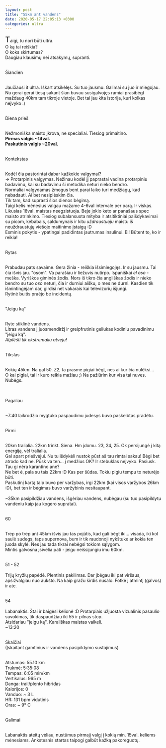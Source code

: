```yaml
---
layout: post
title: "55km ant vandens"
date: 2020-05-17 22:05:13 +0300
categories: ultra 
---
```


<big><big><big>T</big></big></big>aigi, tu nori būti ultra.<br>
O ką tai reiškia?<br>
O koks skirtumas?<br>
Daugiau klausimų nei atsakymų, supranti.

<br>Šiandien<br><br>

Jaučiausi it ultra. Iškart atsikėlęs. Su tuo jausmu. Galimai su juo ir miegojau. Nu gerai gerai tiesą sakant šian buvau susigalvojęs ramiai prasibėgt maždaug 40km tam tikroje vietoje. Bet tai jau kita istorija, kuri kolkas neįvyko :)<br> 

<br>Diena prieš<br><br>

Nežmoniška maisto įkrova, ne specialiai. Tiesiog primaitino.<br>
**Pirmas valgis ~14val.**<br>
**Paskutinis valgis ~20val.**<br>

<br>Kontekstas<br><br>

Kodėl čia pastorintai dabar kažkokie valgymai?<br>
-> Protarpinis valgymas. Nežinau kodėl jį paprastai vadina protarpiniu badavimu, kai su badavimu ši metodika neturi nieko bendro.<br>
Normaliai valgydamas žmogus bent parai laiko turi medžiagų, kad nebadauti. Ai bet nesiplėskim čia.<br>
Tik tam, kad suprasti šios dienos bėgimą.<br>
Taigi kelis mėnesius valgau mažame 4-6val intervale per parą. Ir viskas. Likusias 18val. maistas neegzistuoja. Beje jokio keto ar panašaus spec maisto atrinkimo. Tiesiog subalansuota mityba ir atsitiktiniai paišdykavimai su picom, kebabais, saldumynais ir kitu _uždraustuoju_ maistu iš neuždraustųjų viešojo maitinimo įstaigų :D<br>
Esminis pokytis - ypatingai padidintas jautrumas insulinui. Ei! Būtent to, ko ir reikia!

<br>Rytas<br><br>

Prabudau pats savaime. Gera žinia - reiškia išsimiegojęs. Ir su jausmu. Tai čia išvis jau. "osom". Va parašiau ir liežuvis nutirpo. Ispaniškai _el oso_ - meška. Vyriškos giminės žodis. Nors iš tikro čia angliškas žodis ir nieko bendro su tuo _oso_ neturi, čia ir durniui aišku, o mes ne durni. Kasdien tik išmintingėjam dar, girdisi net vakarais kai televizorių išjungi.<br>
Rytinė buitis praėjo be incidentų.

<br>"Jeigu ką"<br><br>

Ryte stiklinė vandens.<br>
Litras vandens į juosmendiržį ir greipfrutinis geliukas kodiniu pavadinimu "jeigu ką".<br> _Atplėšti tik ekstremaliu atveju!_

<br>Tikslas<br><br>

Kokių 45km. Na gal 50. Z2, ta prasme pigiai bėgt, nes ai kur čia nulėksi...<br>
O kai pigiai, tai ir kuro reikia mažiau ;) Na pažiūrim kur visa tai nuves. Nubėgs.
<br><br>

<br>Pagaliau<br><br>

~7:40 laikrodžio mygtuko paspaudimu judesys buvo paskelbtas pradėtu.<br>

<br>Pirmi<br><br>

20km tralialia. 22km trinkt. Siena. Hm įdomu. 23, 24, 25. Ok persijungė į kitą energiją, vėl tralialia.<br>
Gal apart priešvėjui. Nu tu išdykėli nustok pūst aš tau rimtai sakau! Bėgi bet atrodo kad ne. Pūsk va ten... į medžius OK? Ir stebuklas neįvyko. Pasiusk. Tau gi nėra karantino ane?<br>
Ne bet ė, pala su tais 22km :D Kas per šūdas. Tokiu pigiu tempu to neturėjo būti.<br>
Paskutinį kartą taip buvo per varžybas, irgi 22km (kai visos varžybos 26km :D), bet ten ir bėgimas buvo varžybinis nesitaupant.<br><br>
~35km pasipildžiau vandens, išgėriau vandens, nubėgau (su tuo pasipildytu vandeniu kaip jau kogero supratai).

<br>60<br><br>

Trep po trep ant 45km išvis jau tas pojūtis, kad gali bėgt iki... visada, iki kol saulė sudegs, taps supernova, bum ir tik raudonoji nykštukė ar kokia ten juoda skylė. Nes jau tada tikrai nebėgsi tokiom sąlygom.<br>
Mintis galvosna įsivelia pati - jeigu neišsijungiu imu 60km.

<br>51 - 52<br><br>
Trijų kryžių papėdė. Plentinis pakilimas. Dar įbėgau iki pat viršaus, apsižvalgiau nuo aukšto. Na kaip gražu širdis nusalo. Fotkė į atmintį (galvos) ir ate.

<br>54<br><br>
Labanaktis. Štai ir baigėsi kelionė :D Protarpiais užjuosta vizualinis pasaulio suvokimas, tik daspaudžiau iki 55 ir pilnas stop.<br>
Atsidariau "jeigu ką". Karališkas maistas vaikeli.<br>
~13:20

<br>Skaičiai<br>
(Įskaitant gamtinius ir vandens pasipildymo sustojimus)<br><br>

Atstumas: 55.10 km<br>
Trukmė: 5:35:08<br>
Tempas: 6:05 min/km<br>
Vertikalus: 965 m<br>
Danga: trail/plento hibridas<br>
Kalorijos: 0<br>
Vanduo: ~ 3 L<br>
HR: 131 bpm vidutinis<br>
Oras: ~ 9° C

<br>Galimai<br><br>

Labanaktis ateitų vėliau, nustūmus pirmajį valgį į kokią min. 15val. keliems mėnesiams. Ankstesnis startas taipogi galbūt kažką pakoreguotų.
